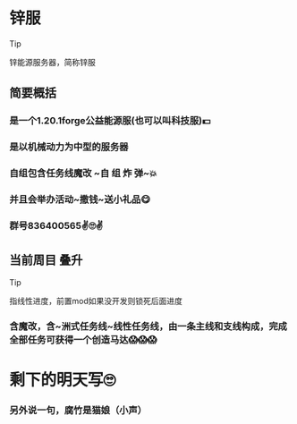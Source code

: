 # 锌服
> [!TIP]
> 锌能源服务器，简称锌服
## 简要概括
### 是一个1.20.1forge公益能源服(也可以叫科技服)💵
### 是以机械动力为中型的服务器
### 自组包含任务线魔改 ~自 组 炸 弹~💥
### 并且会举办活动~撒钱~送小礼品😋
### 群号836400565✌️🙄✌️
## 当前周目 叠升
> [!TIP]
> 指线性进度，前置mod如果没开发则锁死后面进度
### 含魔改，含~洲式任务线~线性任务线，由一条主线和支线构成，完成全部任务可获得一个创造马达😱😱😱
# 剩下的明天写🙄
### 另外说一句，腐竹是猫娘（小声）
